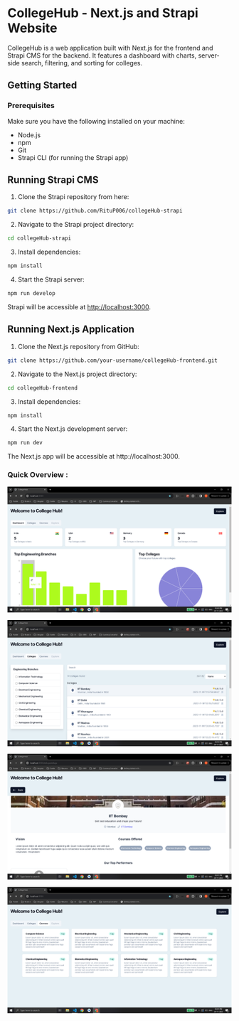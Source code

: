 
# CollegeHub - Next.js and Strapi Website

CollegeHub is a web application built with Next.js for the frontend and Strapi CMS for the backend. It features a dashboard with charts, server-side search, filtering, and sorting for colleges.

## Getting Started

### Prerequisites
Make sure you have the following installed on your machine:

- Node.js
- npm
- Git
- Strapi CLI (for running the Strapi app)


## Running Strapi CMS

1. Clone the Strapi repository from here:

```bash
git clone https://github.com/RituP006/collegeHub-strapi
```

2. Navigate to the Strapi project directory:

```bash
cd collegeHub-strapi
```

3. Install dependencies:

```bash
npm install
```

4. Start the Strapi server:

```bash
npm run develop
```

 Strapi will be accessible at  [http://localhost:3000](http://localhost:3000).

## Running Next.js Application

1. Clone the Next.js repository from GitHub:

```bash
git clone https://github.com/your-username/collegeHub-frontend.git
```

2. Navigate to the Next.js project directory:

```bash
cd collegeHub-frontend
```

3. Install dependencies:

```bash
npm install
```

4. Start the Next.js development server:

```bash
npm run dev
```

The Next.js app will be accessible at http://localhost:3000.


### Quick Overview :

![Dashboard](/public/appDemo/dashboard.png)


![College Main Page](/public/appDemo/collegeMain.png)


![College Detail Page](/public/appDemo/collegeDetail.png)


![Course](/public/appDemo/course.png)
